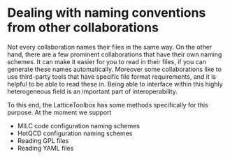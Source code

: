 # Dealing with naming conventions from other collaborations 

Not every collaboration names their files in the same way. On the other hand, there are a few prominent collaborations
that have their own naming schemes. It can make it easier for you to read in their files, if you can generate
these names automatically. Moreover some collaborations like to use third-party tools that have specific file
format requirements, and it is helpful to be able to read these in. Being able to interface within this highly
heterogeneous field is an important part of interoperability.

To this end, the LatticeToolbox has some methods specifically for this purpose. At the moment we support
- MILC code configuration naming schemes
- HotQCD configuration naming schemes
- Reading GPL files
- Reading YAML files


